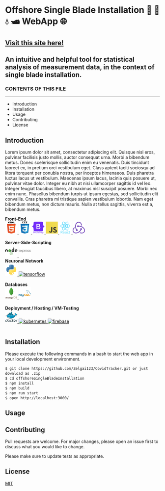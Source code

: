 # Offshore Single Blade Installation 💨 🌊 💧 🛥️ WebApp 🌐
## <a href="https://offshoresinglebladeassembly.web.app/" target="_blank">Visit this site here!</a>
## An intuitive and helpful tool for statistical analysis of measurement data, in the context of single blade installation.

### CONTENTS OF THIS FILE
---------------------

 * Introduction
 * Installation
 * Usage
 * Contributing
 * License


## Introduction
Lorem ipsum dolor sit amet, consectetur adipiscing elit. Quisque nisl eros, 
pulvinar facilisis justo mollis, auctor consequat urna. Morbi a bibendum metus. 
Donec scelerisque sollicitudin enim eu venenatis. Duis tincidunt laoreet ex, 
in pretium orci vestibulum eget. Class aptent taciti sociosqu ad litora torquent
per conubia nostra, per inceptos himenaeos. Duis pharetra luctus lacus ut 
vestibulum. Maecenas ipsum lacus, lacinia quis posuere ut, pulvinar vitae dolor.
Integer eu nibh at nisi ullamcorper sagittis id vel leo. Integer feugiat 
faucibus libero, at maximus nisl suscipit posuere. Morbi nec enim nunc. 
Phasellus bibendum turpis ut ipsum egestas, sed sollicitudin elit convallis. 
Cras pharetra mi tristique sapien vestibulum lobortis. Nam eget bibendum metus, 
non dictum mauris. Nulla at tellus sagittis, viverra est a, bibendum metus. 

<p align="left">
<b>Front-End</b>
 <br>
<a href="https://www.w3.org/html/" target="_blank"> <img src="https://raw.githubusercontent.com/devicons/devicon/master/icons/html5/html5-original-wordmark.svg" alt="html5" width="40" height="40"/> </a>
<a href="https://www.w3schools.com/css/" target="_blank"> <img src="https://raw.githubusercontent.com/devicons/devicon/master/icons/css3/css3-original-wordmark.svg" alt="css3" width="40" height="40"/> </a>
<a href="https://getbootstrap.com" target="_blank"> <img src="https://raw.githubusercontent.com/devicons/devicon/master/icons/bootstrap/bootstrap-plain-wordmark.svg" alt="bootstrap" width="40" height="40"/> </a>      
<a href="https://developer.mozilla.org/en-US/docs/Web/JavaScript" target="_blank"> <img src="https://raw.githubusercontent.com/devicons/devicon/master/icons/javascript/javascript-original.svg" alt="javascript" width="40" height="40"/> </a>
<a href="https://reactjs.org/" target="_blank"> <img src="https://raw.githubusercontent.com/devicons/devicon/master/icons/react/react-original-wordmark.svg" alt="react" width="40" height="40"/> </a> 
<a href="https://redux.js.org" target="_blank"> <img src="https://raw.githubusercontent.com/devicons/devicon/master/icons/redux/redux-original.svg" alt="redux" width="40" height="40"/> </a>
<br>
 <br>
<b>Server-Side-Scripting</b>
 <br>
<a href="https://nodejs.org" target="_blank"> <img src="https://raw.githubusercontent.com/devicons/devicon/master/icons/nodejs/nodejs-original-wordmark.svg" alt="nodejs" width="40" height="40"/> </a>
<a href="https://expressjs.com" target="_blank"> <img src="https://raw.githubusercontent.com/devicons/devicon/master/icons/express/express-original-wordmark.svg" alt="express" width="40" height="40"/> </a>
<br>
<b>Neuronal Network</b>
 <br>
<a href="https://www.python.org" target="_blank"> <img src="https://raw.githubusercontent.com/devicons/devicon/master/icons/python/python-original.svg" alt="python" width="40" height="40"/> </a>
<a href="https://www.tensorflow.org" target="_blank"> <img src="https://www.vectorlogo.zone/logos/tensorflow/tensorflow-icon.svg" alt="tensorflow" width="40" height="40"/> </a>
<br>
 <br>
<b>Databases</b>
 <br>
<a href="https://www.mongodb.com/" target="_blank"> <img src="https://raw.githubusercontent.com/devicons/devicon/master/icons/mongodb/mongodb-original-wordmark.svg" alt="mongodb" width="40" height="40"/> </a> 
<a href="https://www.mysql.com/" target="_blank"> <img src="https://raw.githubusercontent.com/devicons/devicon/master/icons/mysql/mysql-original-wordmark.svg" alt="mysql" width="40" height="40"/> </a>
<br>
 <br>
<b>Deployment / Hosting / VM-Testing</b>
 <br>
<a href="https://www.docker.com/" target="_blank"> <img src="https://raw.githubusercontent.com/devicons/devicon/master/icons/docker/docker-original-wordmark.svg" alt="docker" width="40" height="40"/> </a> 
<a href="https://kubernetes.io" target="_blank"> <img src="https://www.vectorlogo.zone/logos/kubernetes/kubernetes-icon.svg" alt="kubernetes" width="40" height="40"/> </a> 
<a href="https://firebase.google.com/" target="_blank"> <img src="https://www.vectorlogo.zone/logos/firebase/firebase-icon.svg" alt="firebase" width="40" height="40"/> </a> 

<br>
<br>


## Installation
Please execute the following commands in a bash to start the web app in your local development environment.

```
$ git clone https://github.com/Zelgai123/CovidTracker.git or just download as .zip
$ cd offshoreSingleBladeInstallation
$ npm install
$ npm build
$ npm run start
$ open http://localhost:3000/ 
```


## Usage


## Contributing
Pull requests are welcome. For major changes, please open an issue first to discuss what you would like to change.

Please make sure to update tests as appropriate.

## License
[MIT](https://choosealicense.com/licenses/mit/)
